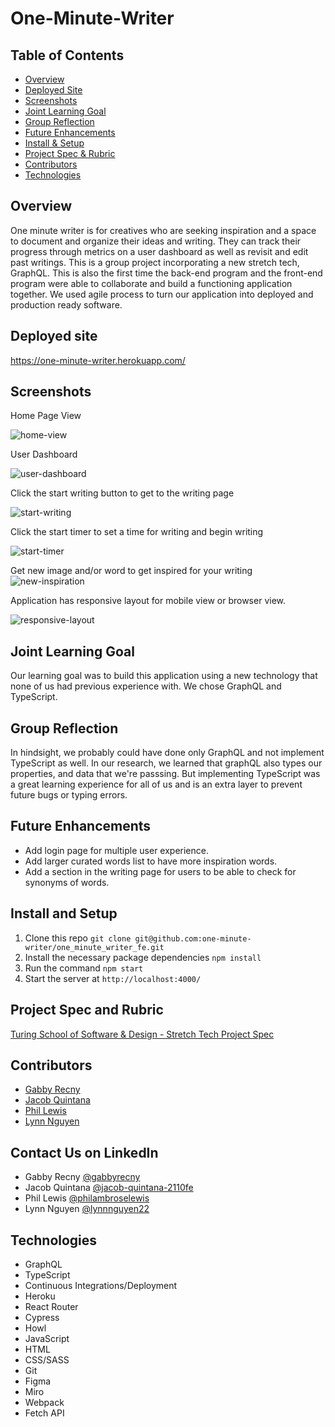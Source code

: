 # One-Minute-Writer

## Table of Contents
- [Overview](#overview)
- [Deployed Site](#deployed-site)
- [Screenshots](#screenshots)
- [Joint Learning Goal](#joint-learning-goal)
- [Group Reflection](#group-reflection)
- [Future Enhancements](#future-enhancements)
- [Install & Setup](#install-and-setup)
- [Project Spec & Rubric](#project-spec-and-rubric)
- [Contributors](#contributors)
- [Technologies](#technologies)

## Overview
One minute writer is for creatives who are seeking inspiration and a space to document and organize their ideas and writing. They can track their progress through metrics on a user dashboard as well as revisit and edit past writings. This is a group project incorporating a new stretch tech, GraphQL. This is also the first time the back-end program and the front-end program were able to collaborate and build a functioning application together. We used agile process to turn our application into deployed and production ready software. 

## Deployed site

https://one-minute-writer.herokuapp.com/

## Screenshots 

Home Page View 

![home-view](https://media.giphy.com/media/Y6BP3TE2hGk8fnbdZG/giphy.gif)

User Dashboard

![user-dashboard](https://user-images.githubusercontent.com/89872714/162117514-8a0c16e7-9048-4225-8159-ec3f8f3ed994.png)

Click the start writing button to get to the writing page 

![start-writing](https://media.giphy.com/media/MnP203uYgDfGLmxGHw/giphy.gif)

Click the start timer to set a time for writing and begin writing

![start-timer](https://media.giphy.com/media/BFrhiLSidppQaT3cN9/giphy.gif)

Get new image and/or word to get inspired for your writing 
![new-inspiration](https://media.giphy.com/media/fUerZvwu7hMuSxsYYD/giphy.gif)

Application has responsive layout for mobile view or browser view. 

![responsive-layout](https://media.giphy.com/media/YQen9S6UuHhGTe5xcc/giphy.gif)



## Joint Learning Goal
Our learning goal was to build this application using a new technology that none of us had previous experience with. We chose GraphQL and TypeScript.

## Group Reflection 
In hindsight, we probably could have done only GraphQL and not implement TypeScript as well. In our research, we learned that graphQL also types our properties, and data that we're passsing. But implementing TypeScript was a great learning experience for all of us and is an extra layer to prevent future bugs or typing errors. 

## Future Enhancements
- Add login page for multiple user experience.
- Add larger curated words list to have more inspiration words. 
- Add a section in the writing page for users to be able to check for synonyms of words. 

## Install and Setup
  1. Clone this repo `git clone git@github.com:one-minute-writer/one_minute_writer_fe.git`
  2. Install the necessary package dependencies `npm install`
  3. Run the command `npm start`
  4. Start the server at `http://localhost:4000/`

## Project Spec and Rubric
[Turing School of Software & Design - Stretch Tech Project Spec](https://mod4.turing.edu/projects/capstone/)

## Contributors
- [Gabby Recny](https://github.com/Gabby-Recny)
- [Jacob Quintana](https://github.com/Jayquintana)  
- [Phil Lewis](https://github.com/philalewis)  
- [Lynn Nguyen](https://github.com/Alynn022)

## Contact Us on LinkedIn
- Gabby Recny [@gabbyrecny](https://www.linkedin.com/in/gabbyrecny/)
- Jacob Quintana [@jacob-quintana-2110fe](https://www.linkedin.com/in/jacob-quintana-2110fe/)
- Phil Lewis [@philambroselewis](https://www.linkedin.com/in/philambroselewis/) 
- Lynn Nguyen [@lynnnguyen22](https://www.linkedin.com/in/lynnnguyen22/)

## Technologies 

- GraphQL
- TypeScript 
- Continuous Integrations/Deployment 
- Heroku
- React Router
- Cypress
- Howl
- JavaScript
- HTML
- CSS/SASS
- Git
- Figma
- Miro
- Webpack
- Fetch API
